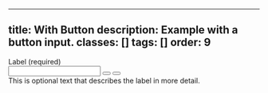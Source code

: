 <!--
 *              Copyright (c) 2025 Visa, Inc.
 *
 * Licensed under the Apache License, Version 2.0 (the "License");
 * you may not use this file except in compliance with the License.
 * You may obtain a copy of the License at
 *
 *         http://www.apache.org/licenses/LICENSE-2.0
 *
 * Unless required by applicable law or agreed to in writing, software
 * distributed under the License is distributed on an "AS IS" BASIS,
 * WITHOUT WARRANTIES OR CONDITIONS OF ANY KIND, either express or implied.
 * See the License for the specific language governing permissions and
 * limitations under the License.
 *
 -->
---
title: With Button
description: Example with a button input.
classes: []
tags: []
order: 9
---

<div class="v-flex v-flex-col v-gap-4">
  <label class="v-label" for="input-test-11">
    Label (required)
  </label>
  <div class="v-input-container v-surface v-flex-row">
    <input aria-describedby="input-message-test-11" class="v-input" id="input-test-11" name="text-input-field" type="text"/>
    <button aria-label="clear" class="v-button v-button-icon v-button-subtle v-button-tertiary v-button-small" type="button">
      <svg aria-hidden="true" class="v-icon v-icon-visa v-icon-tiny" focusable="false" viewbox="0 0 16 16">
        <use href="#visa-clear-alt-tiny">
        </use>
      </svg>
    </button>
    <button aria-label="show password" class="v-button v-button-icon v-button-tertiary v-button-small" type="button">
      <svg aria-hidden="true" class="v-icon v-icon-visa v-icon-tiny" focusable="false" viewbox="0 0 16 16">
        <use href="#visa-password-hide-tiny">
        </use>
      </svg>
    </button>
  </div>
  <span class="v-input-message" id="input-message-test-11">
    This is optional text that describes the label in more detail.
  </span>
</div>

